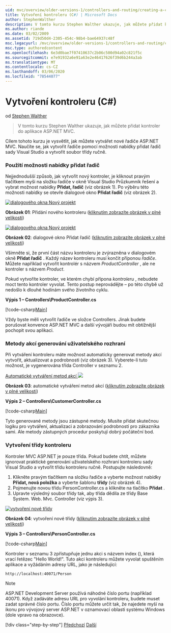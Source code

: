 ```yaml
---
uid: mvc/overview/older-versions-1/controllers-and-routing/creating-a-controller-cs
title: Vytvoření kontroleru (C#) | Microsoft Docs
author: StephenWalther
description: V tomto kurzu Stephen Walther ukazuje, jak můžete přidat kontroler do aplikace ASP.NET MVC.
ms.author: riande
ms.date: 03/02/2009
ms.assetid: 719d50d4-2305-454c-98b4-bae64937c48f
msc.legacyurl: /mvc/overview/older-versions-1/controllers-and-routing/creating-a-controller-cs
msc.type: authoredcontent
ms.openlocfilehash: 6e3d0bae7f07410637c2b06c500d94a02c821f5c
ms.sourcegitcommit: e7e91932a6e91a63e2e46417626f39d6b244a3ab
ms.translationtype: MT
ms.contentlocale: cs-CZ
ms.lasthandoff: 03/06/2020
ms.locfileid: "78544077"
---
```

# <a name="creating-a-controller-c"></a>Vytvoření kontroleru (C#)

od [Stephen Walther](https://github.com/StephenWalther)

> V tomto kurzu Stephen Walther ukazuje, jak můžete přidat kontroler do aplikace ASP.NET MVC.

Cílem tohoto kurzu je vysvětlit, jak můžete vytvářet nové řadiče ASP.NET MVC. Naučíte se, jak vytvořit řadiče pomocí možnosti nabídky přidat řadič sady Visual Studio a vytvořit soubor třídy ručně.

### <a name="using-the-add-controller-menu-option"></a>Použití možnosti nabídky přidat řadič

Nejjednodušší způsob, jak vytvořit nový kontroler, je kliknout pravým tlačítkem myši na složku řadiče v okně Visual Studio Průzkumník řešení a vybrat možnost nabídky **Přidat, řadič** (viz obrázek 1). Po výběru této možnosti nabídky se otevře dialogové okno **Přidat řadič** (viz obrázek 2).

[![dialogového okna Nový projekt](creating-a-controller-cs/_static/image1.jpg)](creating-a-controller-cs/_static/image1.png)

**Obrázek 01**: Přidání nového kontroleru ([kliknutím zobrazíte obrázek v plné velikosti](creating-a-controller-cs/_static/image2.png))

[![dialogového okna Nový projekt](creating-a-controller-cs/_static/image2.jpg)](creating-a-controller-cs/_static/image3.png)

**Obrázek 02**: dialogové okno Přidat řadič ([kliknutím zobrazíte obrázek v plné velikosti](creating-a-controller-cs/_static/image4.png))

Všimněte si, že první část názvu kontroleru je zvýrazněna v dialogovém okně **Přidat řadič** . Každý název kontroleru musí končit příponou *řadiče*. Můžete například vytvořit kontrolér s názvem *ProductController* , ale ne kontroler s názvem *Product*.

Pokud vytvoříte kontroler, ve kterém chybí přípona *kontroleru* , nebudete moct tento kontroler vyvolat. Tento postup neprovádějte – po této chybě už nedošlo k dlouhé hodinám svého životního cyklu.

**Výpis 1 – Controllers\ProductController.cs**

[!code-csharp[Main](creating-a-controller-cs/samples/sample1.cs)]

Vždy byste měli vytvořit řadiče ve složce Controllers. Jinak budete porušovat konvence ASP.NET MVC a další vývojáři budou mít obtížnější pochopit svou aplikaci.

### <a name="scaffolding-action-methods"></a>Metody akcí generování uživatelského rozhraní

Při vytváření kontroleru máte možnost automaticky generovat metody akcí vytvořit, aktualizovat a podrobnosti (viz obrázek 3). Vyberete-li tuto možnost, je vygenerována třída Controller v seznamu 2.

[Automatické vytváření metod akcí ![](creating-a-controller-cs/_static/image3.jpg)](creating-a-controller-cs/_static/image5.png)

**Obrázek 03**: automatické vytváření metod akcí ([kliknutím zobrazíte obrázek v plné velikosti](creating-a-controller-cs/_static/image6.png))

**Výpis 2 – Controllers\CustomerController.cs**

[!code-csharp[Main](creating-a-controller-cs/samples/sample2.cs)]

Tyto generované metody jsou zástupné metody. Musíte přidat skutečnou logiku pro vytváření, aktualizaci a zobrazování podrobností pro zákazníka sami. Ale metody zástupných procedur poskytují dobrý počáteční bod.

### <a name="creating-a-controller-class"></a>Vytvoření třídy kontroleru

Kontroler MVC ASP.NET je pouze třída. Pokud budete chtít, můžete ignorovat praktické generování uživatelského rozhraní kontroleru sady Visual Studio a vytvořit třídu kontroleru ručně. Postupujte následovně:

1. Klikněte pravým tlačítkem na složku řadiče a vyberte možnost nabídky **Přidat, nová položka** a vyberte šablonu **třídy** (viz obrázek 4).
2. Pojmenujte novou třídu PersonController.cs a klikněte na tlačítko **Přidat** .
3. Upravte výsledný soubor třídy tak, aby třída dědila ze třídy Base System. Web. Mvc. Controller (viz výpis 3).

[![vytvoření nové třídy](creating-a-controller-cs/_static/image4.jpg)](creating-a-controller-cs/_static/image7.png)

**Obrázek 04**: vytvoření nové třídy ([kliknutím zobrazíte obrázek v plné velikosti](creating-a-controller-cs/_static/image8.png))

**Výpis 3 – Controllers\PersonController.cs**

[!code-csharp[Main](creating-a-controller-cs/samples/sample3.cs)]

Kontroler v seznamu 3 zpřístupňuje jednu akci s názvem index (), která vrací řetězec "Hello World!". Tuto akci kontroleru můžete vyvolat spuštěním aplikace a vyžádáním adresy URL, jako je následující:

`http://localhost:40071/Person`

> [!NOTE]
> 
> ASP.NET Development Server používá náhodné číslo portu (například 40071). Když zadáváte adresu URL pro vyvolání kontroleru, budete muset zadat správné číslo portu. Číslo portu můžete určit tak, že najedete myší na ikonu pro vývojový server ASP.NET v oznamovací oblasti systému Windows (dole vpravo na obrazovce).
> 
> [!div class="step-by-step"]
> [Předchozí](adding-dynamic-content-to-a-cached-page-cs.md)
> [Další](creating-an-action-cs.md)
